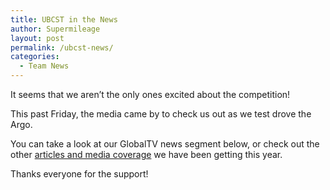 ```yaml
---
title: UBCST in the News
author: Supermileage
layout: post
permalink: /ubcst-news/
categories:
  - Team News
---
```

It seems that we aren&#8217;t the only ones excited about the competition!

This past Friday, the media came by to check us out as we test drove the Argo.

You can take a look at our GlobalTV news segment below, or check out the other [articles and media coverage][1] we have been getting this year.

Thanks everyone for the support!

 [1]: http://supermileage.ca/sponsors/media
